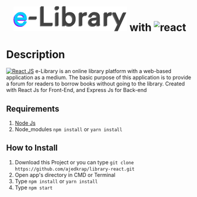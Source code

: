 <h1 align="center" style="align-items: center"> 
<img src="https://raw.githubusercontent.com/ajedkrap/library-react/master/logo.png" alt="logo">  with 
<img  height="200" src="https://cdn4.iconfinder.com/data/icons/logos-3/600/React.js_logo-512.png" alt="react">
</h1>


# Description
[![React JS](https://img.shields.io/badge/react-v16.13.1-blue)](https://github.com/facebook/react)
e-Library is an online library platform with a web-based application as a medium. The basic purpose of this application is to provide a forum for readers to borrow books without going to the library. Created with React Js for Front-End, and Express Js for Back-end

<p align='justify'></p>

## Requirements

1. <a href="https://nodejs.org/en/download/">Node Js</a>
2. Node_modules `npm install` or `yarn install`

## How to Install

1. Download this Project or you can type `git clone https://github.com/ajedkrap/library-react.git`
2. Open app's directory in CMD or Terminal
3. Type `npm install` or `yarn install`
4. Type `npm start`

